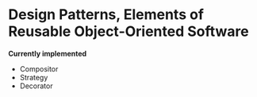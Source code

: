 # Design Patterns, Elements of Reusable Object-Oriented Software



**Currently implemented**

- Compositor
- Strategy
- Decorator
